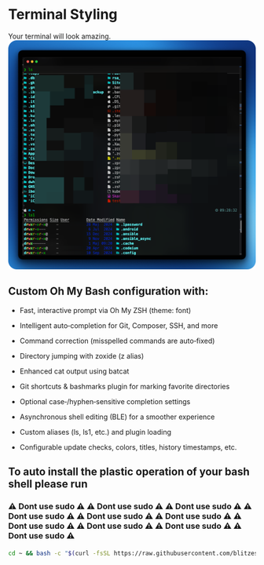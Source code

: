 # Terminal Styling #

Your terminal will look amazing.![alt text](mac_terminal.png)

## Custom Oh My Bash configuration with:

* Fast, interactive prompt via Oh My ZSH (theme:  font)

* Intelligent auto‑completion for Git, Composer, SSH, and more

* Command correction (misspelled commands are auto‑fixed)

* Directory jumping with zoxide (z alias)

* Enhanced cat output using batcat

* Git shortcuts & bashmarks plugin for marking favorite directories

* Optional case‑/hyphen‑sensitive completion settings

* Asynchronous shell editing (BLE) for a smoother experience

* Custom aliases (ls, ls1, etc.) and plugin loading

* Configurable update checks, colors, titles, history timestamps, etc.


## To auto install the plastic operation of your bash shell please run ##
### ⚠️ Dont use sudo ⚠️ ⚠️ Dont use sudo ⚠️ ⚠️ Dont use sudo ⚠️ ⚠️ Dont use sudo ⚠️ ⚠️ Dont use sudo ⚠️	⚠️ Dont use sudo ⚠️	⚠️ Dont use sudo ⚠️	⚠️ Dont use sudo ⚠️ ⚠️ Dont use sudo ⚠️	⚠️ Dont use sudo ⚠️ ###

```bash
cd ~ && bash -c "$(curl -fsSL https://raw.githubusercontent.com/blitzes27/macos/main/terminal_plastic_surgery/mac_auto_install.sh)"